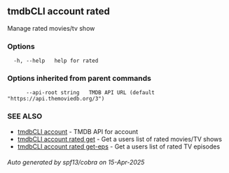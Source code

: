 ## tmdbCLI account rated

Manage rated movies/tv show

### Options

```
  -h, --help   help for rated
```

### Options inherited from parent commands

```
      --api-root string   TMDB API URL (default "https://api.themoviedb.org/3")
```

### SEE ALSO

* [tmdbCLI account](tmdbCLI_account.md)	 - TMDB API for account
* [tmdbCLI account rated get](tmdbCLI_account_rated_get.md)	 - Get a users list of rated movies/TV shows
* [tmdbCLI account rated get-eps](tmdbCLI_account_rated_get-eps.md)	 - Get a users list of rated TV episodes

###### Auto generated by spf13/cobra on 15-Apr-2025
